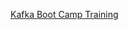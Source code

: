 ﻿[Kafka Boot Camp Training](https://docs.google.com/spreadsheets/d/1woO5jS2IZ58Q15J378zsK1SrK_ZCbhgGWMsxnN9rmws/edit?usp=sharing)